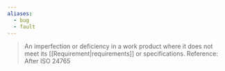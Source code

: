 ```yaml
---
aliases:
  - bug
  - fault
---
```

> An imperfection or deficiency in a work product where it does not meet its [[Requirement|requirements]] or specifications.
> Reference: After ISO 24765